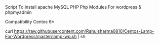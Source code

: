 Script To install
apache
MySQL
PHP
Php Modules For wordpress &
phpmyadmin

Compatibility Centos 6*

curl https://raw.githubusercontent.com/Rahulsharma0810/Centos-Lamp-For-Wordpress/master/lamp-wp.sh | sh
